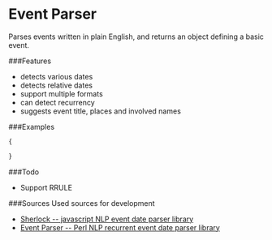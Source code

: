 Event Parser
========

Рarses events written in plain English, and returns an object defining a basic event.

###Features
* detects various dates
* detects relative dates
* support multiple formats
* can detect recurrency
* suggests event title, places and involved names


###Examples


```javascript
{

}
```
###Todo
* Support RRULE

###Sources
Used sources for development

* [Sherlock -- javascript NLP event date parser library](https://github.com/neilgupta/Sherlock/)
* [Event Parser -- Perl NLP recurrent event date parser library](https://github.com/kvh/recurrent/blob/master/src/recurrent/event_parser.py)